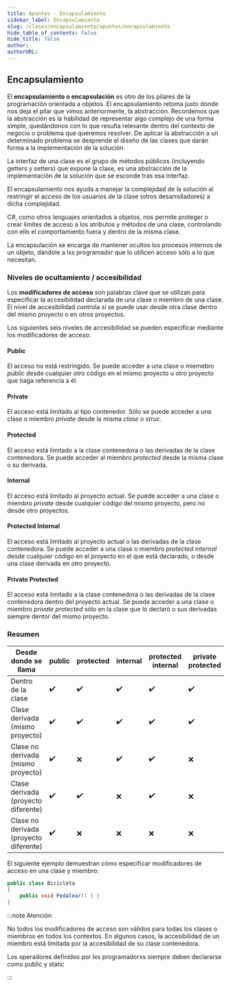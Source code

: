 ```yaml
---
title: Apuntes - Encapsulamiento
sidebar_label: Encapsulamiento
slug: /clases/encapsulamiento/apuntes/encapsulamiento
hide_table_of_contents: false
hide_title: false
author: 
authorURL: 
---
```

## Encapsulamiento
El **encapsulamiento o encapsulación** es otro de los pilares de la programación orientada a objetos. El encapsulamiento retoma justo donde nos deja el pilar que vimos anteriormente, la abstracción. Recordemos que la abstracción es la habilidad de representar algo complejo de una forma simple, quedándonos con lo que resulta relevante dentro del contexto de negocio o problema que queremos resolver. De aplicar la abstracción a un determinado problema se desprende el diseño de las clases que darán forma a la implementación de la solución. 

La interfaz de una clase es el grupo de métodos públicos (incluyendo getters y setters) que expone la clase, es una abstracción de la implementación de la solución que se esconde tras esa interfaz. 

El encapsulamiento nos ayuda a manejar la complejidad de la solución al restringir el acceso de los usuarios de la clase (otros desarrolladores) a dicha complejidad. 

C#, como otros lenguajes orientados a objetos, nos permite proteger o crear límites de acceso a los atributos y métodos de una clase, controlando con ello el comportamiento fuera y dentro de la misma clase.

La encapsulación se encarga de mantener ocultos los procesos internos de un objeto, dándole a lxs programadxr que lo utilicen acceso sólo a lo que necesitan.

### Niveles de ocultamiento / accesibilidad
Los **modificadores de acceso** son palabras clave que se utilizan para especificar la accesibilidad declarada de una clase o miembro de una clase. El nivel de accesibilidad controla si se puede usar desde otra clase dentro del mismo proyecto o en otros proyectos. 

Los siguientes seis niveles de accesibilidad se pueden especificar mediante los modificadores de acceso:

#### Public
El acceso no está restringido. Se puede acceder a una clase o miemebro *public* desde cualquier otro código en el mismo proyecto u otro proyecto que haga referencia a él.

#### Private
El acceso está limitado al tipo contenedor. Sólo se puede acceder a una clase o miembro *private* desde la misma *clase* o *struc*.

#### Protected
El acceso está limitado a la clase contenedora o las derivadas de la clase contenedora.  Se puede acceder al miembro *protected* desde la misma clase o su derivada.

#### Internal
El acceso está limitado al proyecto actual. Se puede acceder a una clase o miembro *private* desde cualquier código del mismo proyecto, pero no desde otro proyectos.

#### Protected Internal
El acceso está limitado al proyecto actual o las derivadas de la clase contenedora. Se puede acceder a una clase o miembro *protected internal*  desde cualquier código en el proyecto en el que está declarado, o desde una clase derivada en otro proyecto.

#### Private Protected 
El acceso está limitado a la clase contenedora o las derivadas de la clase contenedora dentro del proyecto actual. Se puede acceder a una clase o miembro *private protected* sólo en la clase que lo declaró o sus derivadas siempre dentor del mismo proyecto.

### Resumen

| Desde donde se llama | public | protected | internal | protected internal | private protected | private |
| -------------------- | ------ | --------- | -------- |--  |	--   |   --
Dentro de la clase |   ✔️️  |   ✔️  |   ✔️  |   ✔️  |   ✔️  |   ✔️  |
Clase derivada (mismo proyecto)|	✔️|	✔️|	✔️|	✔️|	✔️|	❌|
Clase no derivada (mismo proyecto)|	✔️|	❌|	✔️|	✔️|	❌|	❌|
Clase derivada (proyecto diferente)	|✔️|	✔️	|❌	|✔️	|❌	|❌|
Clase no derivada (proyecto diferente)|	✔️|	❌	|❌	|❌|	❌|	❌|


El siguiente ejemplo demuestran cómo especificar modificadores de acceso en una clase y miembro:

```csharp
public class Bicicleta
{
    public void Pedalear() { }
}
```

:::note Atención

No todos los modificadores de acceso son válidos para todas los clases o miembros en todos los contextos. En algunos casos, la accesibilidad de un miembro está limitada por la accesibilidad de su clase contenedora.

Los operadores definidos por lxs programadorxs siempre deben declararse como public y static

:::
